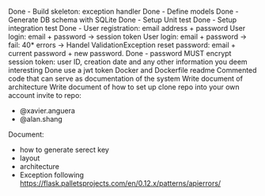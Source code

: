 Done - Build skeleton: exception handler
Done - Define models
Done - Generate DB schema with SQLite
Done - Setup Unit test
Done - Setup integration test
Done - User registration: email address + password
User login: email + password -> session token
User login: email + password -> fail: 40* errors -> Handel ValidationException 
reset password: email + current password + new password.
Done - password MUST encrypt
session token: user ID, creation date and any other information you deem interesting
Done use a jwt token
Docker and Dockerfile 
readme
Commented code that can serve as documentation of the system
Write document of architecture
Write document of how to set up
clone repo into your own account
invite to repo:
* @xavier.anguera
* @alan.shang


Document:
* how to generate serect key
* layout
* architecture
* Exception following https://flask.palletsprojects.com/en/0.12.x/patterns/apierrors/